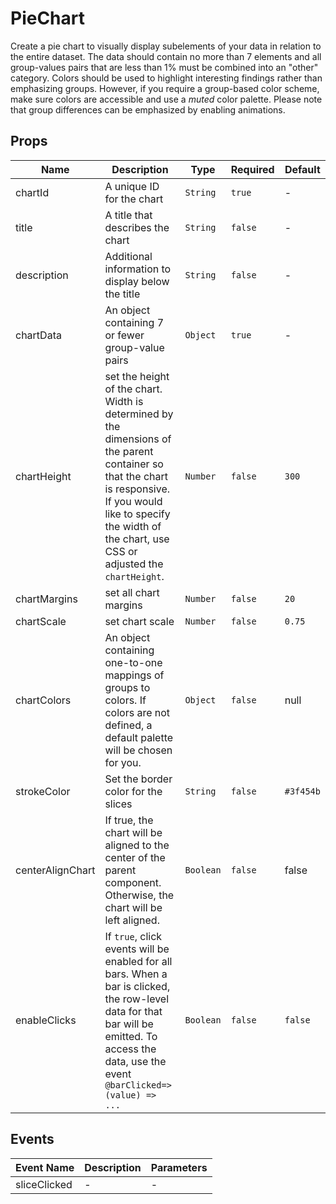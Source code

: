 # PieChart

Create a pie chart to visually display subelements of your data in relation to the entire dataset. The data should contain no more than 7 elements and all group-values pairs that are less than 1% must be combined into an "other" category. Colors should be used to highlight interesting findings rather than emphasizing groups. However, if you require a group-based color scheme, make sure colors are accessible and use a *muted* color palette. Please note that group differences can be emphasized by enabling animations. 

## Props

<!-- @vuese:PieChart:props:start -->
|Name|Description|Type|Required|Default|
|---|---|---|---|---|
|chartId|A unique ID for the chart|`String`|`true`|-|
|title|A title that describes the chart|`String`|`false`|-|
|description|Additional information to display below the title|`String`|`false`|-|
|chartData|An object containing 7 or fewer group-value pairs|`Object`|`true`|-|
|chartHeight|set the height of the chart. Width is determined by the dimensions of the parent container so that the chart is responsive. If you would like to specify the width of the chart, use CSS or adjusted the `chartHeight`.|`Number`|`false`|`300`|
|chartMargins|set all chart margins|`Number`|`false`|`20`|
|chartScale|set chart scale|`Number`|`false`|`0.75`|
|chartColors|An object containing one-to-one mappings of groups to colors. If colors are not defined, a default palette will be chosen for you.|`Object`|`false`|null|
|strokeColor|Set the border color for the slices|`String`|`false`|`#3f454b`|
|centerAlignChart|If true, the chart will be aligned to the center of the parent component. Otherwise, the chart will be left aligned.|`Boolean`|`false`|false|
|enableClicks|If `true`, click events will be enabled for all bars. When a bar is clicked, the row-level data for that bar will be emitted. To access the data, use the event `@barClicked=>(value) => ...`|`Boolean`|`false`|`false`|

<!-- @vuese:PieChart:props:end -->


## Events

<!-- @vuese:PieChart:events:start -->
|Event Name|Description|Parameters|
|---|---|---|
|sliceClicked|-|-|

<!-- @vuese:PieChart:events:end -->


